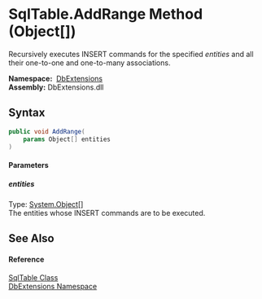 SqlTable.AddRange Method (Object[])
===================================
Recursively executes INSERT commands for the specified *entities* and all their one-to-one and one-to-many associations.

  **Namespace:**  [DbExtensions][1]  
  **Assembly:** DbExtensions.dll

Syntax
------

```csharp
public void AddRange(
	params Object[] entities
)
```

#### Parameters

##### *entities*
Type: [System.Object][2][]  
The entities whose INSERT commands are to be executed.


See Also
--------

#### Reference
[SqlTable Class][3]  
[DbExtensions Namespace][1]  

[1]: ../README.md
[2]: http://msdn.microsoft.com/en-us/library/e5kfa45b
[3]: README.md